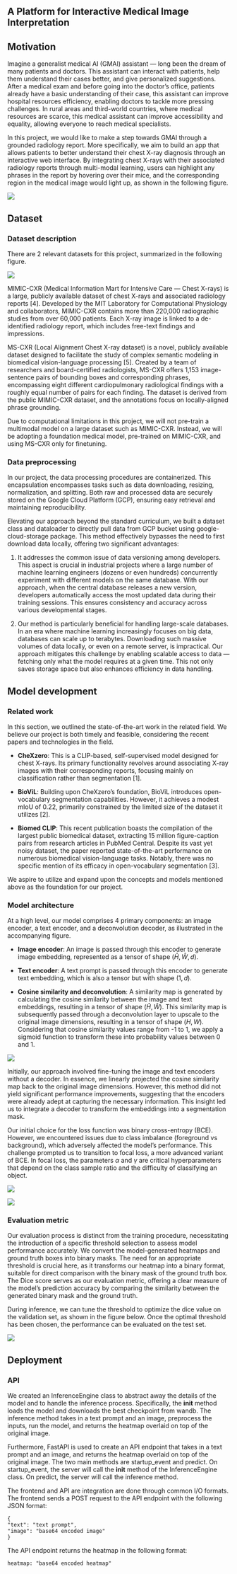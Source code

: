 
## A Platform for Interactive Medical Image Interpretation

## Motivation

Imagine a generalist medical AI (GMAI) assistant — long been the dream of many patients and doctors. This assistant can interact with patients, help them understand their cases better, and give personalized suggestions. After a medical exam and before going into the doctor’s office, patients already have a basic understanding of their case, this assistant can improve hospital resources efficiency, enabling doctors to tackle more pressing challenges. In rural areas and third-world countries, where medical resources are scarce, this medical assistant can improve accessibility and equality, allowing everyone to reach medical specialists.

In this project, we would like to make a step towards GMAI through a grounded radiology report. More specifically, we aim to build an app that allows patients to better understand their chest X-ray diagnosis through an interactive web interface. By integrating chest X-rays with their associated radiology reports through multi-modal learning, users can highlight any phrases in the report by hovering over their mice, and the corresponding region in the medical image would light up, as shown in the following figure.

![](https://cdn-images-1.medium.com/max/3060/1*-qJbRyUAdqHSawmi9nCbWg.png)

## Dataset

### Dataset description

There are 2 relevant datasets for this project, summarized in the following figure.

![](https://cdn-images-1.medium.com/max/2594/1*t1gqD0q4TUBZVTDxGDilDw.png)

MIMIC-CXR (Medical Information Mart for Intensive Care — Chest X-rays) is a large, publicly available dataset of chest X-rays and associated radiology reports [4]. Developed by the MIT Laboratory for Computational Physiology and collaborators, MIMIC-CXR contains more than 220,000 radiographic studies from over 60,000 patients. Each X-ray image is linked to a de-identified radiology report, which includes free-text findings and impressions.

MS-CXR (Local Alignment Chest X-ray dataset) is a novel, publicly available dataset designed to facilitate the study of complex semantic modeling in biomedical vision-language processing [5]. Created by a team of researchers and board-certified radiologists, MS-CXR offers 1,153 image-sentence pairs of bounding boxes and corresponding phrases, encompassing eight different cardiopulmonary radiological findings with a roughly equal number of pairs for each finding. The dataset is derived from the public MIMIC-CXR dataset, and the annotations focus on locally-aligned phrase grounding.

Due to computational limitations in this project, we will not pre-train a multimodal model on a large dataset such as MIMIC-CXR. Instead, we will be adopting a foundation medical model, pre-trained on MIMIC-CXR, and using MS-CXR only for finetuning.

### Data preprocessing

In our project, the data processing procedures are containerized. This encapsulation encompasses tasks such as data downloading, resizing, normalization, and splitting. Both raw and processed data are securely stored on the Google Cloud Platform (GCP), ensuring easy retrieval and maintaining reproducibility.

Elevating our approach beyond the standard curriculum, we built a dataset class and dataloader to directly pull data from GCP bucket using google-cloud-storage package. This method effectively bypasses the need to first download data locally, offering two significant advantages:

 1. It addresses the common issue of data versioning among developers. This aspect is crucial in industrial projects where a large number of machine learning engineers (dozens or even hundreds) concurrently experiment with different models on the same database. With our approach, when the central database releases a new version, developers automatically access the most updated data during their training sessions. This ensures consistency and accuracy across various developmental stages.

 2. Our method is particularly beneficial for handling large-scale databases. In an era where machine learning increasingly focuses on big data, databases can scale up to terabytes. Downloading such massive volumes of data locally, or even on a remote server, is impractical. Our approach mitigates this challenge by enabling scalable access to data — fetching only what the model requires at a given time. This not only saves storage space but also enhances efficiency in data handling.

## Model development

### Related work

In this section, we outlined the state-of-the-art work in the related field. We believe our project is both timely and feasible, considering the recent papers and technologies in the field.

* **CheXzero**: This is a CLIP-based, self-supervised model designed for chest X-rays. Its primary functionality revolves around associating X-ray images with their corresponding reports, focusing mainly on classification rather than segmentation [1].

* **BioViL**: Building upon CheXzero’s foundation, BioViL introduces open-vocabulary segmentation capabilities. However, it achieves a modest mIoU of 0.22, primarily constrained by the limited size of the dataset it utilizes [2].

* **Biomed CLIP**: This recent publication boasts the compilation of the largest public biomedical dataset, extracting 15 million figure-caption pairs from research articles in PubMed Central. Despite its vast yet noisy dataset, the paper reported state-of-the-art performance on numerous biomedical vision-language tasks. Notably, there was no specific mention of its efficacy in open-vocabulary segmentation [3].

We aspire to utilize and expand upon the concepts and models mentioned above as the foundation for our project.

### Model architecture

At a high level, our model comprises 4 primary components: an image encoder, a text encoder, and a deconvolution decoder, as illustrated in the accompanying figure.

* **Image encoder**: An image is passed through this encoder to generate image embedding, represented as a tensor of shape $(\hat{H}, \hat{W}, d)$.

* **Text encoder**: A text prompt is passed through this encoder to generate text embedding, which is also a tensor but with shape $(1, d)$.

* **Cosine similarity and deconvolution**: A similarity map is generated by calculating the cosine similarity between the image and text embeddings, resulting in a tensor of shape $(\hat{H}, \hat{W})$. This similarity map is subsequently passed through a deconvolution layer to upscale to the original image dimensions, resulting in a tensor of shape $(H, W)$. Considering that cosine similarity values range from -1 to 1, we apply a sigmoid function to transform these into probability values between 0 and 1.

![](https://cdn-images-1.medium.com/max/3024/1*EYIrDEOfed_KnGiNhzcGiw.png)

Initially, our approach involved fine-tuning the image and text encoders without a decoder. In essence, we linearly projected the cosine similarity map back to the original image dimensions. However, this method did not yield significant performance improvements, suggesting that the encoders were already adept at capturing the necessary information. This insight led us to integrate a decoder to transform the embeddings into a segmentation mask.

Our initial choice for the loss function was binary cross-entropy (BCE). However, we encountered issues due to class imbalance (foreground vs background), which adversely affected the model’s performance. This challenge prompted us to transition to focal loss, a more advanced variant of BCE. In focal loss, the parameters $\alpha$ and $\gamma$ are critical hyperparameters that depend on the class sample ratio and the difficulty of classifying an object.

![](https://cdn-images-1.medium.com/max/2000/1*rO5TEPLZusgBGI1YW79TDQ.png)

![](https://cdn-images-1.medium.com/max/2106/1*gPb2KJj2Rs3gbx1COWOP6Q.png)

### Evaluation metric

Our evaluation process is distinct from the training procedure, necessitating the introduction of a specific threshold selection to assess model performance accurately. We convert the model-generated heatmaps and ground truth boxes into binary masks. The need for an appropriate threshold is crucial here, as it transforms our heatmap into a binary format, suitable for direct comparison with the binary mask of the ground truth box. The Dice score serves as our evaluation metric, offering a clear measure of the model’s prediction accuracy by comparing the similarity between the generated binary mask and the ground truth.

During inference, we can tune the threshold to optimize the dice value on the validation set, as shown in the figure below. Once the optimal threshold has been chosen, the performance can be evaluated on the test set.

![](https://cdn-images-1.medium.com/max/2000/1*RTxjU4z9fMIBemnAKvILgw.png)

## Deployment

### API

We created an InferenceEngine class to abstract away the details of the model and to handle the inference process. Specifically, the __init__ method loads the model and downloads the best checkpoint from wandb. The inference method takes in a text prompt and an image, preprocess the inputs, run the model, and returns the heatmap overlaid on top of the original image.

Furthermore, FastAPI is used to create an API endpoint that takes in a text prompt and an image, and returns the heatmap overlaid on top of the original image. The two main methods are startup_event and predict. On startup_event, the server will call the __init__ method of the InferenceEngine class. On predict, the server will call the inference method.

The frontend and API are integration are done through common I/O formats. The frontend sends a POST request to the API endpoint with the following JSON format:

    {
    "text": "text prompt",
    "image": "base64 encoded image"
    }

The API endpoint returns the heatmap in the following format:

    heatmap: "base64 encoded heatmap"

